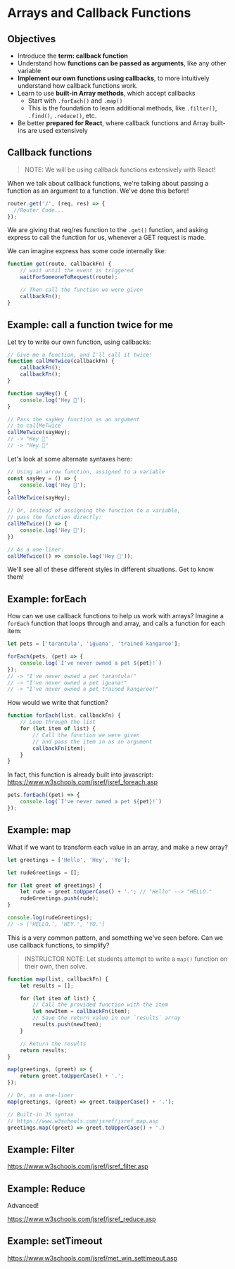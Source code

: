 
# Arrays and Callback Functions

## Objectives

- Introduce the **term: callback function**
- Understand how **functions can be passed as arguments**, like any other variable
- **Implement our own functions using callbacks**, to more intuitively understand how callback functions work.
- Learn to use **built-in Array methods**, which accept callbacks 
  - Start with `.forEach()` and `.map()`
  - This is the foundation to learn additional methods, like `.filter()`, `.find()`, `.reduce()`, etc.
- Be better **prepared for React**, where callback functions and Array built-ins are used extensively


## Callback functions

> NOTE: We will be using callback functions extensively with React!

When we talk about callback functions, we're talking about passing a function as an argument to a function. We've done this before!

```js
router.get('/', (req, res) => {
  //Router Code...
});
```

We are giving that req/res function to the `.get()` function, and asking express to call the function for us, whenever a GET request is made. 

We can imagine express has some code internally like:

```js
function get(route, callbackFn) {
    // wait until the event is triggered 
    waitForSomeoneToRequest(route);

    // Then call the function we were given
    callbackFn();
}
```

## Example: call a function twice for me

Let try to write our own function, using callbacks:

```js
// Give me a function, and I'll call it twice!
function callMeTwice(callbackFn) {
    callbackFn();
    callbackFn();
}

function sayHey() {
    console.log('Hey 👋');
}

// Pass the sayHey function as an argument
// to callMeTwice
callMeTwice(sayHey);
// -> "Hey 👋"
// -> "Hey 👋"
```

Let's look at some alternate syntaxes here:

```js
// Using an arrow function, assigned to a variable
const sayHey = () => {
    console.log('Hey 👋');
}
callMeTwice(sayHey);

// Or, instead of assigning the function to a variable,
// pass the function directly:
callMeTwice(() => {
    console.log('Hey 👋');
})

// As a one-liner:
callMeTwice(() => console.log('Hey 👋'));
```

We'll see all of these different styles in different situations. Get to know them!

## Example: forEach

How can we use callback functions to help us work with arrays? Imagine a `forEach` function that loops through and array, and calls a function for each item:

```js
let pets = ['tarantula', 'iguana', 'trained kangaroo'];

forEach(pets, (pet) => {
    console.log(`I've never owned a pet ${pet}!`)
});
// -> "I've never owned a pet tarantula!"
// -> "I've never owned a pet iguana!"
// -> "I've never owned a pet trained kangaroo!"
```

How would we write that function?

```js
function forEach(list, callbackFn) {
    // Loop through the list
    for (let item of list) {
        // Call the function we were given
        // and pass the item in as an argument 
        callbackFn(item);
    }
}
```

In fact, this function is already built into javascript: https://www.w3schools.com/jsref/jsref_foreach.asp

```js
pets.forEach((pet) => {
    console.log(`I've never owned a pet ${pet}!`)
});
```

## Example: map

What if we want to transform each value in an array, and make a new array?

```js
let greetings = ['Hello', 'Hey', 'Yo'];

let rudeGreetings = [];

for (let greet of greetings) {
    let rude = greet.toUpperCase() + '.'; // "Hello" --> "HELLO."
    rudeGreetings.push(rude);
}

console.log(rudeGreetings);
// -> ['HELLO.', 'HEY.', 'YO.']
```

This is a very common pattern, and something we've seen before. Can we use callback functions, to simplify?

> INSTRUCTOR NOTE: Let students attempt to write a `map()` function on their own, then solve.

```js
function map(list, callbackFn) {
    let results = [];

    for (let item of list) {
        // Call the provided function with the item
        let newItem = callbackFn(item);
        // Save the return value in our `results` array
        results.push(newItem);
    }

    // Return the results
    return results;
}

map(greetings, (greet) => {
    return greet.toUpperCase() + '.';
});

// Or, as a one-liner
map(greetings, (greet) => greet.toUpperCase() + '.');

// Built-in JS syntax
// https://www.w3schools.com/jsref/jsref_map.asp
greetings.map((greet) => greet.toUpperCase() + '.)
```

## Example: Filter

https://www.w3schools.com/jsref/jsref_filter.asp

## Example: Reduce

Advanced!

https://www.w3schools.com/jsref/jsref_reduce.asp

## Example: setTimeout

https://www.w3schools.com/jsref/met_win_settimeout.asp

